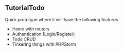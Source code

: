 ## TutorialTodo

Quick prototype where it will have the following features

- Home with routers
- Authentication (Login/Register)
- Todo CRUD
- Tinkering things with PHPStorm
